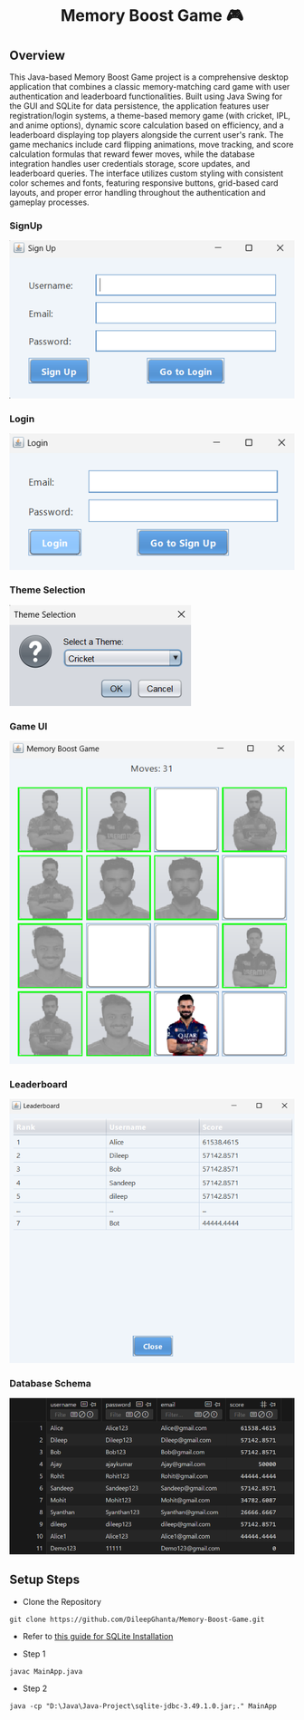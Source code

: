 
<h1 align="center">Memory Boost Game 🎮</h1>

## Overview
This Java-based Memory Boost Game project is a comprehensive desktop application that combines a classic memory-matching card game with user authentication and leaderboard functionalities. Built using Java Swing for the GUI and SQLite for data persistence, the application features user registration/login systems, a theme-based memory game (with cricket, IPL, and anime options), dynamic score calculation based on efficiency, and a leaderboard displaying top players alongside the current user's rank. The game mechanics include card flipping animations, move tracking, and score calculation formulas that reward fewer moves, while the database integration handles user credentials storage, score updates, and leaderboard queries. The interface utilizes custom styling with consistent color schemes and fonts, featuring responsive buttons, grid-based card layouts, and proper error handling throughout the authentication and gameplay processes.

### SignUp
![image](./UI/SignUp.png) 

### Login
![image](./UI/Login.png) 

### Theme Selection
![image](./UI/Theme%20Selection.png) 

### Game UI
![image](./UI/Game%20UI.png) 

### Leaderboard 
![image](./UI/Leaderboard.png) 

### Database Schema 
![image](./UI/Database%20Schema.png) 


## Setup Steps

- Clone the Repository

```
git clone https://github.com/DileepGhanta/Memory-Boost-Game.git
```

- Refer to [this guide for SQLite Installation](https://docs.google.com/document/d/1QI-S8keazW8rkgmco5U-mdDQhbLZPsCRrIu7C9udyr4/edit?usp=sharing)


- Step 1

```
javac MainApp.java
```
- Step 2

```
java -cp "D:\Java\Java-Project\sqlite-jdbc-3.49.1.0.jar;." MainApp
```

